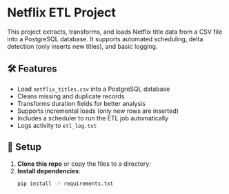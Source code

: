 # Netflix ETL Project

This project extracts, transforms, and loads Netflix title data from a CSV file into a PostgreSQL database. It supports automated scheduling, delta detection (only inserts new titles), and basic logging.

## 🛠 Features
- Load `netflix_titles.csv` into a PostgreSQL database
- Cleans missing and duplicate records
- Transforms duration fields for better analysis
- Supports incremental loads (only new rows are inserted)
- Includes a scheduler to run the ETL job automatically
- Logs activity to `etl_log.txt`

## 🚀 Setup

1. **Clone this repo** or copy the files to a directory:
2. **Install dependencies**:
   ```bash
   pip install -r requirements.txt